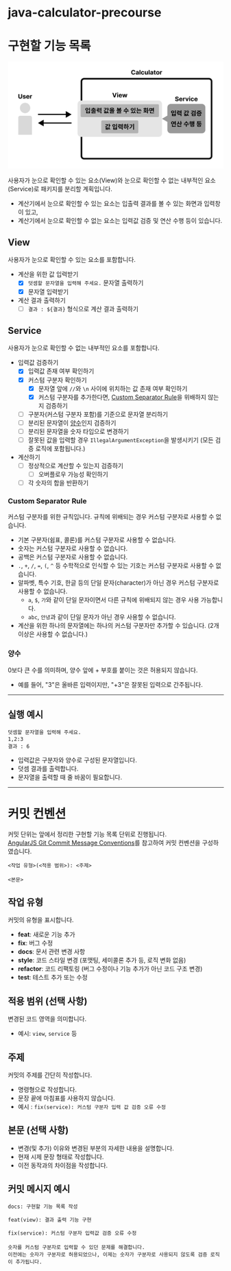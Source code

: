 # java-calculator-precourse

# 구현할 기능 목록

![architecture.png](architecture.png)

사용자가 눈으로 확인할 수 있는 요소(View)와 눈으로 확인할 수 없는 내부적인 요소(Service)로 패키지를 분리할 계획입니다.

- 계산기에서 눈으로 확인할 수 있는 요소는 입출력 결과를 볼 수 있는 화면과 입력창이 있고,   
- 계산기에서 눈으로 확인할 수 없는 요소는 입력값 검증 및 연산 수행 등이 있습니다.

## View

사용자가 눈으로 확인할 수 있는 요소를 포함합니다.

- 계산을 위한 값 입력받기
  - [X] `덧셈할 문자열을 입력해 주세요.` 문자열 출력하기
  - [X] 문자열 입력받기

- 계산 결과 출력하기
  - [ ] `결과 : ${결과}` 형식으로 계산 결과 출력하기

## Service

사용자가 눈으로 확인할 수 없는 내부적인 요소를 포함합니다.

- 입력값 검증하기
  - [X] 입력값 존재 여부 확인하기
  - [X] 커스텀 구분자 확인하기
    - [X] 문자열 앞에 `//`와 `\n` 사이에 위치하는 값 존재 여부 확인하기
    - [X] 커스텀 구분자를 추가한다면, [Custom Separator Rule](#custom-separator-rule)을 위배하지 않는지 검증하기
  - [ ] 구분자(커스텀 구분자 포함)를 기준으로 문자열 분리하기
  - [ ] 분리된 문자열이 [양수](#양수)인지 검증하기
  - [ ] 분리된 문자열을 숫자 타입으로 변경하기
  - [ ] 잘못된 값을 입력할 경우 `IllegalArgumentException`을 발생시키기 (모든 검증 로직에 포함됩니다.)

- 계산하기
  - [ ] 정상적으로 계산할 수 있는지 검증하기
    - [ ] 오버플로우 가능성 확인하기
  - [ ] 각 숫자의 합을 반환하기

### Custom Separator Rule

커스텀 구분자를 위한 규칙입니다. 규칙에 위배되는 경우 커스텀 구분자로 사용할 수 없습니다.

- 기본 구분자(쉼표, 콜론)를 커스텀 구분자로 사용할 수 없습니다.
- 숫자는 커스텀 구분자로 사용할 수 없습니다.
- 공백은 커스텀 구분자로 사용할 수 없습니다.
- `.`, `+`, `/`, `=`, `(`, `^` 등 수학적으로 인식할 수 있는 기호는 커스텀 구분자로 사용할 수 없습니다.
- 알파벳, 특수 기호, 한글 등의 단일 문자(character)가 아닌 경우 커스텀 구분자로 사용할 수 없습니다.
  - `a`, `$`, `가`와 같이 단일 문자이면서 다른 규칙에 위배되지 않는 경우 사용 가능합니다.
  - `abc`, `안녕`과 같이 단일 문자가 아닌 경우 사용할 수 없습니다.
- 계산을 위한 하나의 문자열에는 하나의 커스텀 구분자만 추가할 수 있습니다. (2개 이상은 사용할 수 없습니다.)

### 양수

0보다 큰 수를 의미하며, 양수 앞에 + 부호를 붙이는 것은 허용되지 않습니다. 

- 예를 들어, "3"은 올바른 입력이지만, "+3"은 잘못된 입력으로 간주됩니다.

---

## 실행 예시

```text
덧셈할 문자열을 입력해 주세요.
1,2:3
결과 : 6
```

- 입력값은 구분자와 양수로 구성된 문자열입니다.
- 덧셈 결과를 출력합니다.
- 문자열을 출력할 때 줄 바꿈이 필요합니다.

---

# 커밋 컨벤션

커밋 단위는 앞에서 정리한 구현할 기능 목록 단위로 진행됩니다.  
[AngularJS Git Commit Message Conventions](https://gist.github.com/stephenparish/9941e89d80e2bc58a153)를 참고하여 커밋 컨벤션을 구성하였습니다.

```text
<작업 유형>(<적용 범위>): <주제>

<본문>
```

## 작업 유형

커밋의 유형을 표시합니다.

- **feat**: 새로운 기능 추가
- **fix**: 버그 수정
- **docs**: 문서 관련 변경 사항
- **style**: 코드 스타일 변경 (포맷팅, 세미콜론 추가 등, 로직 변화 없음)
- **refactor**: 코드 리팩토링 (버그 수정이나 기능 추가가 아닌 코드 구조 변경)
- **test**: 테스트 추가 또는 수정

## 적용 범위 (선택 사항)

변경된 코드 영역을 의미합니다.

- 예시: `view`, `service` 등

## 주제

커밋의 주제를 간단히 작성합니다.

- 명령형으로 작성합니다.
- 문장 끝에 마침표를 사용하지 않습니다.
- 예시 : `fix(service): 커스텀 구분자 입력 값 검증 오류 수정`

## 본문 (선택 사항)

- 변경(및 추가) 이유와 변경된 부분의 자세한 내용을 설명합니다.
- 현재 시제 문장 형태로 작성합니다.
- 이전 동작과의 차이점을 작성합니다.

## 커밋 메시지 예시

```text
docs: 구현할 기능 목록 작성
```

```text
feat(view): 결과 출력 기능 구현
```

```text
fix(service): 커스텀 구분자 입력값 검증 오류 수정

숫자를 커스텀 구분자로 입력할 수 있던 문제를 해결합니다.
이전에는 숫자가 구분자로 허용되었으나, 이제는 숫자가 구분자로 사용되지 않도록 검증 로직이 추가됩니다.
```

